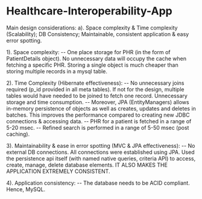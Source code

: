 # Healthcare-Interoperability-App

Main design considerations:
a). Space complexity & Time complexity (Scalability);  DB Consistency; Maintainable, consistent application & easy error spotting.


1). Space complexity: 
	-- One place storage for PHR (in the form of PatientDetails object). No unnecessary data will occupy the cache when fetching a specific PHR. Storing a single object is much cheaper than storing multiple records in a mysql table.

2). Time Complexity (Hibernate effectiveness):
	-- No unnecessary joins required (p_id provided in all meta tables). If not for the design, multiple tables would have needed to be joined to fetch one record. Unnecessary storage and time consumption.
	-- Moreover, JPA (EntityManagers) allows in-memory persistence of objects as well as creates, updates and deletes in batches. This improves the performance compared to creating new JDBC connections & accessing data.
	-- PHR for a patient is fetched in a range of 5-20 msec.
	-- Refined search is performed in a range of 5-50 msec (post caching).

3). Maintainability & ease in error spotting (MVC & JPA effectiveness):
	-- No external DB connections. All connections were established using JPA. Used the persistence api itself (with named native queries, criteria API) to access, create, manage, delete database elements. IT ALSO MAKES THE APPLICATION EXTREMELY CONSISTENT.

4). Application consistency:
	-- The database needs to be ACID compliant. Hence, MySQL.


